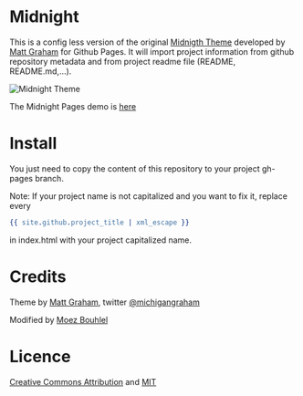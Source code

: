 # Midnight

This is a config less version of the original [Midnigth Theme](https://github.com/mattgraham/midnight)  developed by [Matt
Graham](http://madebygraham.com) for Github Pages. It will import project
information from github repository metadata and from project readme file
(README, README.md,...).

![Midnight Theme](http://f.cl.ly/items/2G0Q031t2K3h0F2i3V1E/Screen%20Shot%202012-12-25%20at%208.38.55%20AM.png)

The Midnight Pages demo is [here](http://lejenome.github.io/midnigth)

# Install

You just need to copy the content of this repository to your project gh-pages
branch.

Note: If your project name is not capitalized and you want to fix it, replace
every
```erlang
{{ site.github.project_title | xml_escape }}
```
in index.html with your project capitalized name.

# Credits

Theme by [Matt Graham](http://madebygraham.com), twitter [@michigangraham](http://twitter.com/#!/michigangraham)

Modified by [Moez Bouhlel](http://lejenome.github.io)

# Licence

[Creative Commons Attribution](http://creativecommons.org/licenses/by/3.0/) and
[MIT](https://github.com/lejenome/midnight/blob/master/LICENCE)
